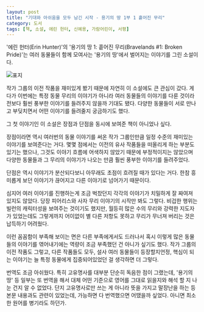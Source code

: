 ```yaml
---
layout: post
title: "기대와 아쉬움을 모두 남긴 시작 - 용기의 땅 1부 1 흩어진 무리"
category: 도서
tags: [책, 소설, 에린 헌터, 신예용, 가람어린이, 서평]
---
```


'에린 헌터(Erin Hunter)'의
'용기의 땅 1: 흩어진 무리(Bravelands #1: Broken Pride)'는
여러 동물들이 함께 모여사는 '용기의 땅'에서 벌어지는 이야기를 그린 소설이다.

![표지](https://lh3.googleusercontent.com/cTizrZbbJv7Yx4MlW1BUu97oIiNg4B-ntxVK4K4re1Vghsyu_2NiknliYjKHamLj-SHcvI5ZNyh8oA=s480)

작가 그룹의 이전 작품을 재미있게 봤기 때문에 자연히 이 소설에도 큰 관심이 갔다.
게다가 이번에는 특정 동물 무리의 이야기가 아니라
여러 동물들의 이야기를 다룬 것이라
전보다 훨씬 풍부한 이야기를 들려주지 않을까 기대도 됐다.
다양한 동물들이 서로 만나고 부딪치면서 어떤 이야기를 들려줄지 궁금하기도 했다.

그 첫 이야기인 이 소설은 장점과 단점을 동시에 보여준 책이 아니었나 싶다.

장점이라면 역시 여러번의 동물 이야기를 써온 작가 그룹인만큼
일정 수준의 재미있는 이야기를 보여준다는 거다.
몇몇 점에서는 이전의 유사 작품들을 떠올리게 하는 부분도 있기는 했으나,
그것도 이야기 흐름에 어색하지 않았기 때문에 부정적이지는 않았으며
다양한 동물들과 그 무리의 이야기가 나오는 만큼 훨씬 풍부한 이야기를 들려주었다.

단점은 역시 이야기가 분산되다보니 아무래도 초점이 흐려질 때가 있다는 거다.
한참 흥미롭게 보던 이야기가 끊어지고 다른 이야기로 넘어가기 때문이다.

심지어 여러 이야기를 진행하는게 조금 벅찼던지 각각의 이야기가 치밀하게 잘 짜여져 있지도 않았다.
당장 피어리스와 사자 무리 이야기의 시작만 봐도 그렇다.
비겁한 행위는 빌런의 캐릭터성을 보여주는 것이기도 했지만,
월등히 많은 수의 무리와 강력한 지도자가 있었는데도
그렇게까지 어이없이 별 다른 저항도 못하고 무리가 무너져 버리는 것은 납득하기 어려웠다.

이런 꼼꼼함이 부족해 보이는 면은 다른 부족에게서도 드러나서
혹시 이렇게 많은 동물들의 이야기를 엮어내기에는 역량이 조금 부족했던 건 아니가 싶기도 했다.
작가 그룹의 이전 작품도 그렇고,
다른 작품들도 모두, 설사 여러 동물들이 등장할지언정,
핵심이 되는 이야기는 늘 특정 동물에게 집중되어있었던 걸 생각하면 더 그렇다.

번역도 조금 아쉬웠다.
특히 고유명사를 대부분 단순히 독음한 점이 그랬는데,
'용기의 땅' 등 일부는 또 번역을 해서
대체 어떤 기준으로 영어를 그대로 읽을지와 해석 할 지 나눈 건지 알 수 없었다.
단지 고유명사로만 쓰는 게 아니라
뜻을 가지고 말장난을 하는 등 본문 내용과도 관련이 있었는데,
가능하면 다 번역했으면 어땠을까 싶었다.
아니면 최소한 원어를 병기라도 하던가.
